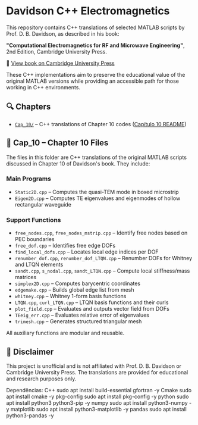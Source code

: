 # Davidson C++ Electromagnetics

This repository contains C++ translations of selected MATLAB scripts by Prof. D. B. Davidson, as described in his book:

**"Computational Electromagnetics for RF and Microwave Engineering"**, 2nd Edition, Cambridge University Press.

🔗 [View book on Cambridge University Press](https://www.cambridge.org/br/universitypress/subjects/engineering/rf-and-microwave-engineering/computational-electromagnetics-rf-and-microwave-engineering-2nd-edition?format=HB&isbn=9780521518918)

These C++ implementations aim to preserve the educational value of the original MATLAB versions while providing an accessible path for those working in C++ environments.

## 🔍 Chapters

- [`Cap_10/`](Cap_10/) – C++ translations of Chapter 10 codes ([Capítulo 10 README](Cap_10/README.md))

## 📂 Cap_10 – Chapter 10 Files

The files in this folder are C++ translations of the original MATLAB scripts discussed in Chapter 10 of Davidson's book. They include:

### Main Programs
- `Static2D.cpp` – Computes the quasi-TEM mode in boxed microstrip
- `Eigen2D.cpp` – Computes TE eigenvalues and eigenmodes of hollow rectangular waveguide

### Support Functions
- `free_nodes.cpp`, `free_nodes_mstrip.cpp` – Identify free nodes based on PEC boundaries
- `free_dof.cpp` – Identifies free edge DOFs
- `find_local_dofs.cpp` – Locates local edge indices per DOF
- `renumber_dof.cpp`, `renumber_dof_LTQN.cpp` – Renumber DOFs for Whitney and LTQN elements
- `sandt.cpp`, `s_nodal.cpp`, `sandt_LTQN.cpp` – Compute local stiffness/mass matrices
- `simplex2D.cpp` – Computes barycentric coordinates
- `edgemake.cpp` – Builds global edge list from mesh
- `whitney.cpp` – Whitney 1-form basis functions
- `LTQN.cpp`, `curl_LTQN.cpp` – LTQN basis functions and their curls
- `plot_field.cpp` – Evaluates and outputs vector field from DOFs
- `TEeig_err.cpp` – Evaluates relative error of eigenvalues
- `trimesh.cpp` – Generates structured triangular mesh

All auxiliary functions are modular and reusable.

## 📄 Disclaimer

This project is unofficial and is not affiliated with Prof. D. B. Davidson or Cambridge University Press. The translations are provided for educational and research purposes only.

Dependências: C++ sudo apt install build-essential gfortran -y
Cmake sudo apt install cmake -y
pkg-config sudo apt install pkg-config -y
python sudo apt install python3 python3-pip -y
numpy sudo apt install python3-numpy -y
matplotlib sudo apt install python3-matplotlib -y
pandas sudo apt install python3-pandas -y